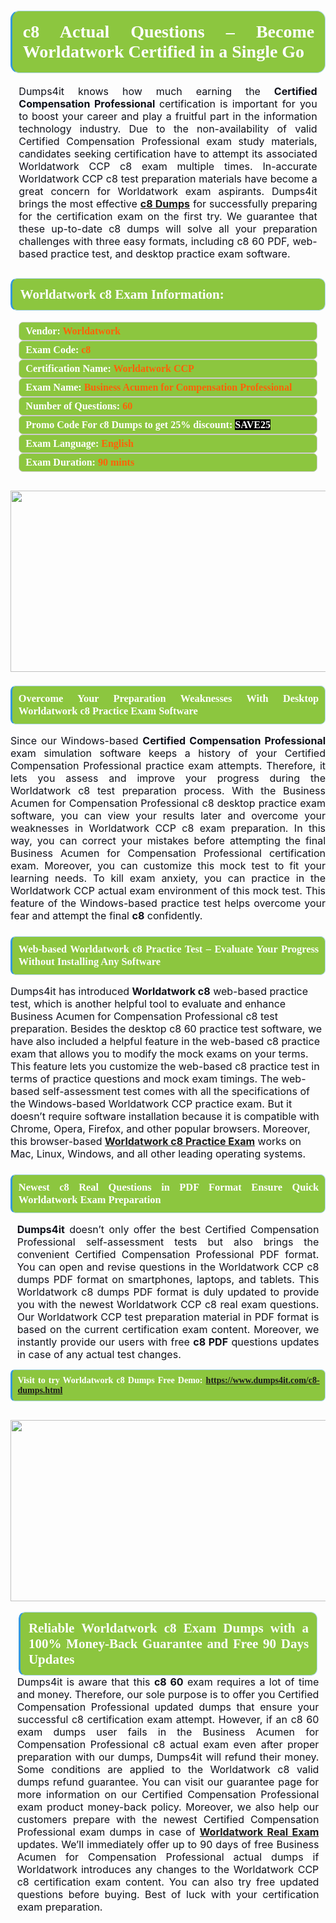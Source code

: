 

<h1 style="text-align: justify;"><span style="font-family:Times New Roman,Times,serif;"><strong><span style="display: block; color: #FFFFFF; background: #8cc63f; border: 0.5px solid #AED6F1; border-left: 3px solid #3498DB; padding: .6em; border-radius: 0.5em;">c8 Actual Questions – Become Worldatwork Certified in a Single Go</span></strong></span></h1>

<p style="margin: 0in 10pt; text-align: justify;"><span style="font-size:12pt"><span new="" roman="" style="font-family:" times=""><span calibri="" style="font-family:"><span style="color:#0e101a">Dumps4it knows how much earning the <b> Certified Compensation Professional </b>certification is important for you to boost your career and play a fruitful part in the information technology industry. Due to the non-availability of valid Certified Compensation Professional exam study materials, candidates seeking certification have to attempt its associated Worldatwork CCP c8 exam multiple times. In-accurate Worldatwork CCP c8 test preparation materials have become a great concern for Worldatwork exam aspirants. Dumps4it brings the most effective <a href="https://www.dumps4it.com/c8-dumps.html"><b>c8 Dumps</b></a> for successfully preparing for the certification exam on the first try. We guarantee that these up-to-date c8 dumps will solve all your preparation challenges with three easy formats, including c8 60 PDF, web-based practice test, and desktop practice exam software. </span></span></span></span></p>

<h2 style="text-align: justify;"><span style="font-family:Times New Roman,Times,serif;"><strong><span style="display: block; color: #FFFFFF; background: #8cc63f; border: 0.5px solid #AED6F1; border-left: 3px solid #3498DB; padding: .6em; border-radius: 0.5em;">Worldatwork c8 Exam Information:</span></strong></span></h2>

<div style="margin: 0cm 10pt; background: rgb(140, 198, 63); border: 1px solid rgb(204, 204, 204); padding: 5px 10px; border-radius: 0.5em; text-align: justify;"><span style="font-family:Times New Roman,Times,serif;"><span style="font-size: 11pt;"><span style="line-height: normal;"><strong><span style="font-size: 12.0pt;"><span style="color: #FFFFFF;">Vendor:</span> <span style="color: #FF6106;">Worldatwork</span></span></strong></span></span></span></div>

<div style="margin: 0cm 10pt; background: rgb(140, 198, 63); border: 1px solid rgb(204, 204, 204); padding: 5px 10px; border-radius: 0.5em; text-align: justify;"><span style="font-family:Times New Roman,Times,serif;"><span style="font-size: 11pt;"><span style="line-height: normal;"><strong><span style="font-size: 12.0pt;"><span style="color: #FFFFFF;">Exam Code:</span> <span style="color: #FF6106;">c8</span></span></strong></span></span></span></div>

<div style="margin: 0cm 10pt; background: rgb(140, 198, 63); border: 1px solid rgb(204, 204, 204); padding: 5px 10px; border-radius: 0.5em; text-align: justify;"><span style="font-family:Times New Roman,Times,serif;"><span style="font-size: 11pt;"><span style="line-height: normal;"><strong><span style="font-size: 12.0pt;"><span style="color: #FFFFFF;">Certification Name:</span> <span style="color: #FF6106;">Worldatwork CCP</span></span></strong></span></span></span></div>

<div style="margin: 0cm 10pt; background: rgb(140, 198, 63); border: 1px solid rgb(204, 204, 204); padding: 5px 10px; border-radius: 0.5em; text-align: justify;"><span style="font-family:Times New Roman,Times,serif;"><span style="font-size: 11pt;"><span style="line-height: normal;"><strong><span style="font-size: 12.0pt;"><span style="color: #FFFFFF;">Exam Name:</span> <span style="color: #FF6106;">Business Acumen for Compensation Professional</span></span></strong></span></span></span></div>

<div style="margin: 0cm 10pt; background: rgb(140, 198, 63); border: 1px solid rgb(204, 204, 204); padding: 5px 10px; border-radius: 0.5em; text-align: justify;"><span style="font-family:Times New Roman,Times,serif;"><span style="font-size: 11pt;"><span style="line-height: normal;"><strong><span style="font-size: 12.0pt;"><span style="color: #FFFFFF;">Number of Questions: </span><span style="color: #FF6106;">60</span></span></strong></span></span></span></div>

<div style="margin: 0cm 10pt; background: rgb(140, 198, 63); border: 1px solid rgb(204, 204, 204); padding: 5px 10px; border-radius: 0.5em; text-align: justify;"><span style="font-family:Times New Roman,Times,serif;"><span style="font-size: 11pt;"><span style="line-height: normal;"><strong><span style="font-size: 12.0pt;"><span style="color: #FFFFFF;">Promo Code For c8 Dumps to get 25% discount: </span><span style="color:#FFFFFF;"><span style="background-color:#000000;">SAVE25</span></span></span></strong></span></span></span></div>

<div style="margin: 0cm 10pt; background: rgb(140, 198, 63); border: 1px solid rgb(204, 204, 204); padding: 5px 10px; border-radius: 0.5em; text-align: justify;"><span style="font-family:Times New Roman,Times,serif;"><span style="font-size: 11pt;"><span style="line-height: normal;"><strong><span style="font-size: 12.0pt;"><span style="color: #FFFFFF;">Exam Language:</span> <span style="color: #FF6106;">English</span></span></strong></span></span></span></div>

<div style="margin: 0cm 10pt; background: rgb(140, 198, 63); border: 1px solid rgb(204, 204, 204); padding: 5px 10px; border-radius: 0.5em; text-align: justify;"><span style="font-family:Times New Roman,Times,serif;"><span style="font-size: 11pt;"><span style="line-height: normal;"><strong><span style="font-size: 12.0pt;"><span style="color: #FFFFFF;">Exam Duration: </span><span style="color: #FF6106;">90 mints</span></span></strong></span></span></span></div>

<p style="text-align: justify;"><span style="font-family:Times New Roman,Times,serif;">                                                                                <a href="https://www.dumps4it.com/c8-dumps.html"><img src="https://i.imgur.com/a474NNd.jpg" style="height: 290px; width: 700px;" /></a></span></p>

<h3 style="text-align: justify;"><span style="font-family:Times New Roman,Times,serif;"><strong><span style="display: block; color: #FFFFFF; background: #8cc63f; border: 0.5px solid #AED6F1; border-left: 3px solid #3498DB; padding: .6em; border-radius: 0.5em;">Overcome Your Preparation Weaknesses With Desktop Worldatwork c8 Practice Exam Software </span></strong></span></h3>

<p style="text-align: justify;"><span style="font-size:12pt"><span new="" roman="" style="font-family:" times=""><span calibri="" style="font-family:"><span style="color:#0e101a">Since our Windows-based <b>Certified Compensation Professional </b>exam simulation software keeps a history of your Certified Compensation Professional practice exam attempts. Therefore, it lets you assess and improve your progress during the Worldatwork c8 test preparation process. With the Business Acumen for Compensation Professional c8 desktop practice exam software, you can view your results later and overcome your weaknesses in Worldatwork CCP c8 exam preparation. In this way, you can correct your mistakes before attempting the final Business Acumen for Compensation Professional certification exam. Moreover, you can customize this mock test to fit your learning needs. To kill exam anxiety, you can practice in the Worldatwork CCP actual exam environment of this mock test. This feature of the Windows-based practice test helps overcome your fear and attempt the final <b> c8</b> confidently.</span></span></span></span></p>

<h3 style="text-align: justify;"><span style="font-family:Times New Roman,Times,serif;"><strong><span style="display: block; color: #FFFFFF; background: #8cc63f; border: 0.5px solid #AED6F1; border-left: 3px solid #3498DB; padding: .6em; border-radius: 0.5em;">Web-based Worldatwork c8 Practice Test – Evaluate Your Progress Without Installing Any Software  </span></strong></span></h3>

<p><span style="font-size:12pt"><span new="" roman="" style="font-family:" times=""><span calibri="" style="font-family:"><span style="color:#0e101a">Dumps4it has introduced <b>Worldatwork c8</b> web-based practice test, which is another helpful tool to evaluate and enhance Business Acumen for Compensation Professional c8 test preparation. Besides the desktop c8 60 practice test software, we have also included a helpful feature in the web-based c8 practice exam that allows you to modify the mock exams on your terms. This feature lets you customize the web-based c8 practice test in terms of practice questions and mock exam timings. The web-based self-assessment test comes with all the specifications of the Windows-based Worldatwork CCP practice exam. But it doesn’t require software installation because it is compatible with Chrome, Opera, Firefox, and other popular browsers. Moreover, this browser-based <a href="https://www.dumps4it.com/c8-dumps.html"><strong>Worldatwork c8 Practice Exam</strong></a> works on Mac, Linux, Windows, and all other leading operating systems. </span></span></span></span></p>

<h3 style="text-align: justify;"><span style="font-family:Times New Roman,Times,serif;"><strong><span style="display: block; color: #FFFFFF; background: #8cc63f; border: 0.5px solid #AED6F1; border-left: 3px solid #3498DB; padding: .6em; border-radius: 0.5em;">Newest c8 Real Questions in PDF Format Ensure Quick Worldatwork Exam Preparation</span></strong></span></h3>

<p style="margin: 0in 8pt; text-align: justify;"><span style="font-size:12pt"><span new="" roman="" style="font-family:" times=""><b><span calibri="" style="font-family:"><span style="color:#0e101a">Dumps4it</span></span></b><span calibri="" style="font-family:"><span style="color:#0e101a"> doesn’t only offer the best Certified Compensation Professional self-assessment tests but also brings the convenient Certified Compensation Professional PDF format. You can open and revise questions in the Worldatwork CCP c8 dumps PDF format on smartphones, laptops, and tablets. This Worldatwork c8 dumps PDF format is duly updated to provide you with the newest Worldatwork CCP c8 real exam questions. Our Worldatwork CCP test preparation material in PDF format is based on the current certification exam content. Moreover, we instantly provide our users with free <b> c8 PDF</b> questions updates in case of any actual test changes.</span></span></span></span></p>

<p style="margin-right: 0in; margin-left: 0in; text-align: justify;"><span style="font-family:Times New Roman,Times,serif;"><strong><span style="display: block; color: #FFFFFF; background: #8cc63f; border: 0.5px solid #AED6F1; border-left: 3px solid #3498DB; padding: .6em; border-radius: 0.5em;"><span ms="" trebuchet="">Visit to try Worldatwork c8 Dumps Free Demo: </span><a href="https://www.dumps4it.com/c8-dumps.html" ms="" trebuchet="">https://www.dumps4it.com/c8-dumps.html</a></span></strong></span></p>

<p style="margin: 0in 0.0001pt; text-align: justify;"><span style="font-family:Times New Roman,Times,serif;">                                                                             <a href="https://www.dumps4it.com/c8-dumps.html"><img src="https://i.imgur.com/tHvwmqt.jpg" style="height: 290px; width: 700px;" /></a></span></p>

<p style="margin: 0in 0.0001pt; text-align: justify;"> </p>

<h2 style="margin: 0in 10pt; text-align: justify;"><span style="font-family:Times New Roman,Times,serif;"><strong><span style="display: block; color: #FFFFFF; background: #8cc63f; border: 0.5px solid #AED6F1; border-left: 3px solid #3498DB; padding: .6em; border-radius: 0.5em;">Reliable Worldatwork c8 Exam Dumps with a 100% Money-Back Guarantee and Free 90 Days Updates</span></strong></span></h2>

<p style="margin: 0in 8pt; text-align: justify;"><span style="font-size:12pt"><span new="" roman="" style="font-family:" times=""><span calibri="" style="font-family:"><span style="color:#0e101a">Dumps4it is aware that this <b>c8 60</b> exam requires a lot of time and money. Therefore, our sole purpose is to offer you Certified Compensation Professional updated dumps that ensure your successful c8 certification exam attempt. However, if an c8 60 exam dumps user fails in the Business Acumen for Compensation Professional c8 actual exam even after proper preparation with our dumps, Dumps4it will refund their money. Some conditions are applied to the Worldatwork c8 valid dumps refund guarantee. You can visit our guarantee page for more information on our Certified Compensation Professional exam product money-back policy. Moreover, we also help our customers prepare with the newest Certified Compensation Professional exam dumps in case of <a href="https://www.dumps4it.com/worldatwork-real-exams.html"><b>Worldatwork Real Exam</b></a> updates. We’ll immediately offer up to 90 days of free Business Acumen for Compensation Professional actual dumps if Worldatwork<b> </b>introduces any changes to the Worldatwork CCP c8 certification exam content. You can also try free updated questions before buying. Best of luck with your certification exam preparation.</span></span></span></span></p>
<gdiv></gdiv><gdiv></gdiv><gdiv></gdiv><gdiv></gdiv><gdiv></gdiv><gdiv></gdiv><gdiv></gdiv><gdiv></gdiv><gdiv></gdiv><gdiv></gdiv><gdiv></gdiv><gdiv></gdiv><gdiv></gdiv><gdiv></gdiv><gdiv></gdiv><gdiv></gdiv><gdiv></gdiv><gdiv></gdiv><gdiv></gdiv><gdiv></gdiv><gdiv></gdiv><gdiv></gdiv><gdiv></gdiv><gdiv></gdiv><gdiv></gdiv><gdiv></gdiv><gdiv></gdiv><gdiv></gdiv><gdiv></gdiv><gdiv></gdiv>
